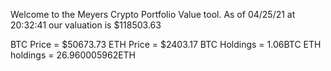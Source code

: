 Welcome to the Meyers Crypto Portfolio Value tool. 
As of 04/25/21 at 20:32:41 our valuation is $118503.63 

BTC Price = $50673.73
 ETH Price = $2403.17
BTC Holdings = 1.06BTC
 ETH holdings = 26.960005962ETH 
